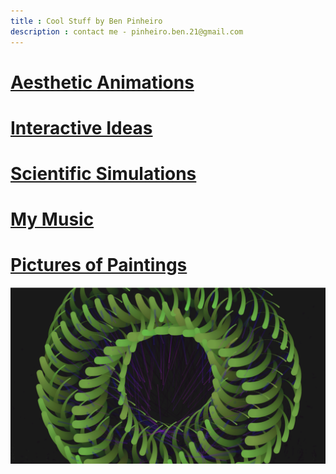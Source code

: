 ```yaml
---
title : Cool Stuff by Ben Pinheiro
description : contact me - pinheiro.ben.21@gmail.com
---
```


# [Aesthetic Animations](/animations.html/)
# [Interactive Ideas](#)
# [Scientific Simulations](/Simulations.md/)
# [My Music](/music.html)
# [Pictures of Paintings](/Paintings.md/)
![Image](/docs/assets/1.png)
